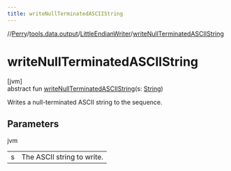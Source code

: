 ```yaml
---
title: writeNullTerminatedASCIIString
---
```

//[Perry](../../../index.html)/[tools.data.output](../index.html)/[LittleEndianWriter](index.html)/[writeNullTerminatedASCIIString](write-null-terminated-a-s-c-i-i-string.html)



# writeNullTerminatedASCIIString



[jvm]\
abstract fun [writeNullTerminatedASCIIString](write-null-terminated-a-s-c-i-i-string.html)(s: [String](https://kotlinlang.org/api/latest/jvm/stdlib/kotlin/-string/index.html))



Writes a null-terminated ASCII string to the sequence.



## Parameters


jvm

| | |
|---|---|
| s | The ASCII string to write. |




